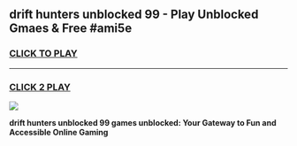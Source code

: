 
## drift hunters unblocked 99 - Play Unblocked Gmaes & Free #ami5e
<h3>
<a href="https://news.freeplayer.one?title=drift_hunters_unblocked_99&ref=03M">CLICK TO PLAY</a></h3>
<hr>

<h3>
<a href="https://news.freeplayer.one?title=drift_hunters_unblocked_99&ref=03M">CLICK 2 PLAY</a>
  
</h3>

<a href="https://news.freeplayer.one?title=drift_hunters_unblocked_99&ref=03M"><img src="https://clearcache.store/games.png"></a>


**drift hunters unblocked 99 games unblocked: Your Gateway to Fun and Accessible Online Gaming**

